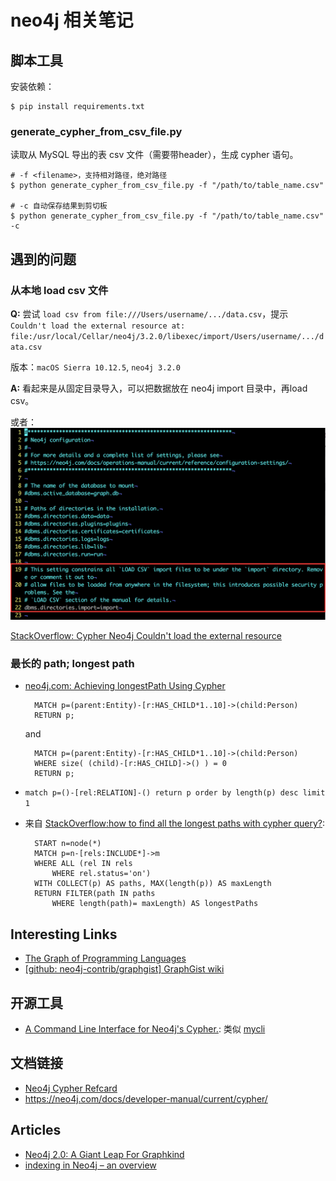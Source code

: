 neo4j 相关笔记
=============

脚本工具
-------

安装依赖：

	$ pip install requirements.txt

### generate\_cypher\_from\_csv\_file.py

读取从 MySQL 导出的表 csv 文件（需要带header），生成 cypher 语句。

	# -f <filename>，支持相对路径，绝对路径
	$ python generate_cypher_from_csv_file.py -f "/path/to/table_name.csv"

	# -c 自动保存结果到剪切板
	$ python generate_cypher_from_csv_file.py -f "/path/to/table_name.csv" -c


遇到的问题
---------

### 从本地 load csv 文件

**Q:** 尝试 `load csv from file:///Users/username/.../data.csv`，提示 `Couldn't load the external resource at: file:/usr/local/Cellar/neo4j/3.2.0/libexec/import/Users/username/.../data.csv`

版本：`macOS Sierra 10.12.5`, `neo4j 3.2.0` 

**A:** 看起来是从固定目录导入，可以把数据放在 neo4j import 目录中，再load csv。

或者：
![load-local-csv.png](./imgs/load-local-csv.png)

[StackOverflow: Cypher Neo4j Couldn't load the external resource](https://stackoverflow.com/questions/28398778/cypher-neo4j-couldnt-load-the-external-resource)

### 最长的 path; longest path

* [neo4j.com: Achieving longestPath Using Cypher](https://neo4j.com/developer/kb/achieving-longestpath-using-cypher/)

		MATCH p=(parent:Entity)-[r:HAS_CHILD*1..10]->(child:Person)
		RETURN p;

	and 

		MATCH p=(parent:Entity)-[r:HAS_CHILD*1..10]->(child:Person)
		WHERE size( (child)-[r:HAS_CHILD]->() ) = 0
		RETURN p;

* `match p=()-[rel:RELATION]-() return p order by length(p) desc limit 1`

* 来自 [StackOverflow:how to find all the longest paths with cypher query?](https://stackoverflow.com/questions/19764527/how-to-find-all-the-longest-paths-with-cypher-query):


		START n=node(*)
		MATCH p=n-[rels:INCLUDE*]->m 
		WHERE ALL (rel IN rels 
			WHERE rel.status='on') 
		WITH COLLECT(p) AS paths, MAX(length(p)) AS maxLength 
		RETURN FILTER(path IN paths 
			WHERE length(path)= maxLength) AS longestPaths


Interesting Links
-----------------

* [The Graph of Programming Languages](http://neo4j.com/graphgist/7943148)
* [[github: neo4j-contrib/graphgist] GraphGist wiki](https://github.com/neo4j-contrib/graphgist/wiki)

开源工具
-------

* [A Command Line Interface for Neo4j's Cypher.](https://github.com/nicolewhite/cycli): 类似 [mycli](https://github.com/dbcli/mycli/)

文档链接
-------

* [Neo4j Cypher Refcard](https://neo4j.com/docs/cypher-refcard/current/)
* <https://neo4j.com/docs/developer-manual/current/cypher/>


Articles
--------

* [Neo4j 2.0: A Giant Leap For Graphkind](https://www.safaribooksonline.com/blog/2013/11/22/neo4j-2-0-a-giant-leap-for-graphkind/)
* [indexing in Neo4j – an overview](http://blog.armbruster-it.de/2013/12/indexing-in-neo4j-an-overview/)
